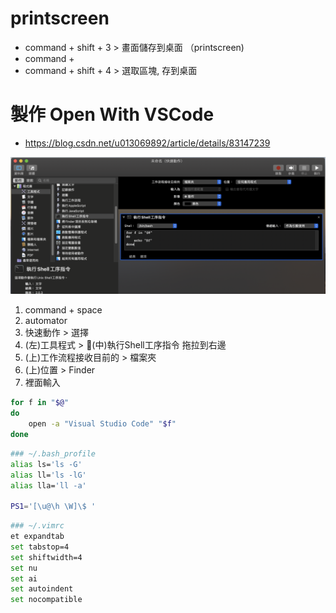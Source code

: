 # printscreen

- command + shift + 3 > 畫面儲存到桌面 （printscreen)
- command +
- command + shift + 4 > 選取區塊, 存到桌面

# 製作 Open With VSCode

- https://blog.csdn.net/u013069892/article/details/83147239

![](./img/macbook_service_quick_start.png)

1. command + space
2. automator
3. 快速動作 > 選擇
4. (左)工具程式 > (中)執行Shell工序指令 拖拉到右邊
5. (上)工作流程接收目前的 > 檔案夾
6. (上)位置 > Finder
7. 裡面輸入
```bash
for f in "$@"
do
    open -a "Visual Studio Code" "$f"
done
```


```bash
### ~/.bash_profile
alias ls='ls -G'
alias ll='ls -lG'
alias lla='ll -a'

PS1='[\u@\h \W]\$ '
```


```bash
### ~/.vimrc
et expandtab
set tabstop=4
set shiftwidth=4
set nu
set ai
set autoindent
set nocompatible
```
